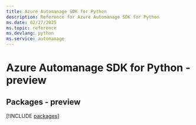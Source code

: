 ```yaml
---
title: Azure Automanage SDK for Python
description: Reference for Azure Automanage SDK for Python
ms.date: 02/27/2025
ms.topic: reference
ms.devlang: python
ms.service: automanage
---
```

# Azure Automanage SDK for Python - preview
## Packages - preview
[!INCLUDE [packages](automanage-index.md)]